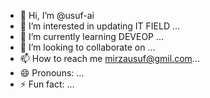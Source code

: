 - 👋 Hi, I’m @usuf-ai
- 👀 I’m interested in updating IT FIELD ...
- 🌱 I’m currently learning DEVEOP ...
- 💞️ I’m looking to collaborate on ...
- 📫 How to reach me mirzausuf@gmil.com...
- 😄 Pronouns: ...
- ⚡ Fun fact: ...

<!---
usuf-ai/usuf-ai is a ✨ special ✨ repository because its `README.md` (this file) appears on your GitHub profile.
You can click the Preview link to take a look at your changes.
--->
